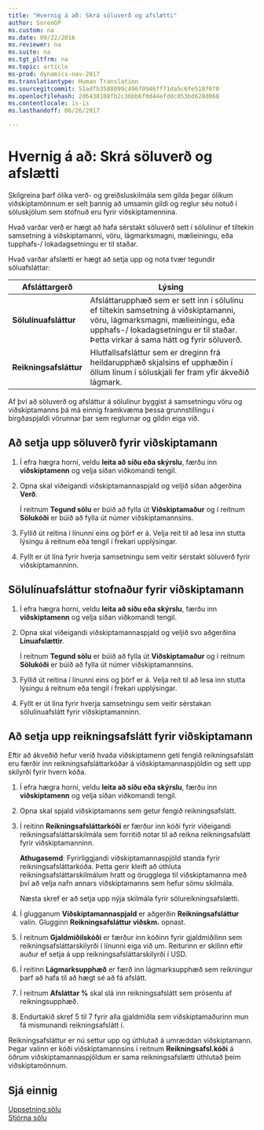 ```yaml
---
title: "Hvernig á að: Skrá söluverð og afslætti"
author: SorenGP
ms.custom: na
ms.date: 09/22/2016
ms.reviewer: na
ms.suite: na
ms.tgt_pltfrm: na
ms.topic: article
ms-prod: dynamics-nav-2017
ms.translationtype: Human Translation
ms.sourcegitcommit: 51adfb3588099c496f0946ff71da5c6fe518f070
ms.openlocfilehash: 2d6438108fb2c36bb6f0d44efddc053bd628d068
ms.contentlocale: is-is
ms.lasthandoff: 06/26/2017

---
```


# <a name="how-to-record-sales-prices-and-discounts"></a>Hvernig á að: Skrá söluverð og afslætti
Skilgreina þarf ólíka verð- og greiðsluskilmála sem gilda þegar ólíkum viðskiptamönnum er selt þannig að umsamin gildi og reglur séu notuð í söluskjölum sem stofnuð eru fyrir viðskiptamennina.

Hvað varðar verð er hægt að hafa sérstakt söluverð sett í sölulínur ef tiltekin samsetning á viðskiptamanni, vöru, lágmarksmagni, mælieiningu, eða tupphafs-/ lokadagsetningu er til staðar.

Hvað varðar afslætti er hægt að setja upp og nota tvær tegundir söluafsláttar:

|Afsláttargerð |Lýsing |
|--------------|------------|
|**Sölulínuafsláttur**|Afsláttarupphæð sem er sett inn í sölulínu ef tiltekin samsetning á viðskiptamanni, vöru, lágmarksmagni, mælieiningu, eða upphafs-/ lokadagsetningu er til staðar. Þetta virkar á sama hátt og fyrir söluverð.|
|**Reikningsafsláttur**|Hlutfallsafsláttur sem er dreginn frá heildarupphæð skjalsins ef upphæðin í öllum línum í söluskjali fer fram yfir ákveðið lágmark.|

Af því að söluverð og afsláttur á sölulínur byggist á samsetningu vöru og viðskiptamanns þá má einnig framkvæma þessa grunnstillingu í birgðaspjaldi vörunnar þar sem reglurnar og gildin eiga við.

## <a name="to-set-up-a-sales-price-for-a-customer"></a>Að setja upp söluverð fyrir viðskiptamann
1. Í efra hægra horni, veldu **leita að síðu eða skýrslu**, færðu inn **viðskiptamenn** og velja síðan viðkomandi tengil.
2. Opna skal viðeigandi viðskiptamannaspjald og veljið síðan aðgerðina **Verð**.

    Í reitnum **Tegund sölu** er búið að fylla út **Viðskiptamaður** og í reitnum **Sölukóði** er búið að fylla út númer viðskiptamannsins.
3. Fyllið út reitina í línunni eins og þörf er á. Velja reit til að lesa inn stutta lýsingu á reitnum eða tengil í frekari upplýsingar.
4. Fyllt er út lína fyrir hverja samsetningu sem veitir sérstakt söluverð fyrir viðskiptamanninn.

## <a name="to-set-up-a-sales-line-discount-for-a-customer"></a>Sölulínuafsláttur stofnaður fyrir viðskiptamann
1. Í efra hægra horni, veldu **leita að síðu eða skýrslu**, færðu inn **viðskiptamenn** og velja síðan viðkomandi tengil.
2. Opna skal viðeigandi viðskiptamannaspjald og veljið svo aðgerðina **Línuafslættir**.

    Í reitnum **Tegund sölu** er búið að fylla út **Viðskiptamaður** og í reitnum **Sölukóði** er búið að fylla út númer viðskiptamannsins.
3.  Fyllið út reitina í línunni eins og þörf er á. Velja reit til að lesa inn stutta lýsingu á reitnum eða tengil í frekari upplýsingar.
4. Fyllt er út lína fyrir hverja samsetningu sem veitir sérstakan sölulínuafslátt fyrir viðskiptamanninn.

## <a name="to-set-up-an-invoice-discount-for-a-customer"></a>Að setja upp reikningsafslátt fyrir viðskiptamann
Eftir að ákveðið hefur verið hvaða viðskiptamenn geti fengið reikningsafslátt eru færðir inn reikningsafsláttarkóðar á viðskiptamannaspjöldin og sett upp skilyrði fyrir hvern kóða.

1. Í efra hægra horni, veldu **leita að síðu eða skýrslu**, færðu inn **viðskiptamenn** og velja síðan viðkomandi tengil.
2. Opna skal spjald viðskiptamanns sem getur fengið reikningsafslátt.
3. Í reitinn **Reikningsafsláttarkóði** er færður inn kóði fyrir viðeigandi reikningsafsláttarskilmála sem forritið notar til að reikna reikningsafslátt fyrir viðskiptamanninn.

    **Athugasemd**: Fyrirliggjandi viðskiptamannaspjöld standa fyrir reikningsafsláttarkóða. Þetta gerir kleift að úthluta reikningsafsláttarskilmálum hratt og örugglega til viðskiptamanna með því að velja nafn annars viðskiptamanns sem hefur sömu skilmála.

    Næsta skref er að setja upp nýja skilmála fyrir sölureikningsafslætti.
4. Í glugganum **Viðskiptamannaspjald** er aðgerðin **Reikningsafsláttur** valin. Glugginn **Reikningsafsláttur viðskm.** opnast.
5. Í reitnum **Gjaldmiðilskóði** er færður inn kóðinn fyrir gjaldmiðilinn sem reikningsafsláttarskilyrði í línunni eiga við um. Reiturinn er skilinn eftir auður ef setja á upp reikningsafsláttarskilyrði í USD.
6. Í reitinn **Lágmarksupphæð** er færð inn lágmarksupphæð sem reikningur þarf að hafa til að hægt sé að fá afslátt.
7. Í reitnum **Afsláttar %** skal slá inn reikningsafslátt sem prósentu af reikningsupphæð.
8. Endurtakið skref 5 til 7 fyrir alla gjaldmiðla sem viðskiptamaðurinn mun fá mismunandi reikningsafslátt í.

Reikningsafsláttur er nú settur upp og úthlutað á umræddan viðskiptamann. Þegar valinn er kóði viðskiptamannsins í reitnum **Reikningsafsl.kóði** á öðrum viðskiptamannaspjöldum er sama reikningsafslætti úthlutað þeim viðskiptamönnum.

## <a name="see-also"></a>Sjá einnig  
[Uppsetning sölu](sales-setup-sales.md)  
[Stjórna sölu](sales-manage-sales.md)

